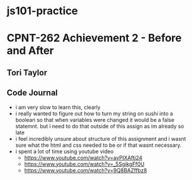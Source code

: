 # js101-practice
# CPNT-262 Achievement 2 - Before and After

## Tori Taylor

## Code Journal

- i am very slow to learn this, clearly
- i really wanted to figure out how to turn my string on sushi into a boolean so that when variables were changed it would be a false statemnt. but i need to do that outside of this assign as im already so late
- i feel incredibly unsure about structure of this assignment and i wasnt sure what the html and css needed to be or if that wasnt necessary. 
- i spent a lot of time using youtube video
     - https://www.youtube.com/watch?v=avPIXAftj24
     - https://www.youtube.com/watch?v=_5SgikgFf0U
     - https://www.youtube.com/watch?v=9Q8BAZffbz8
